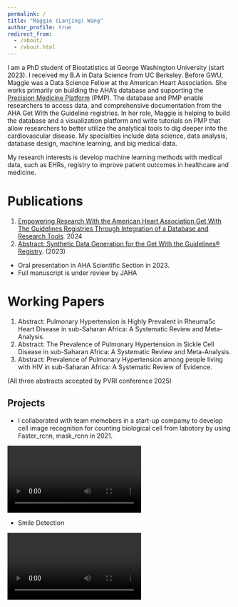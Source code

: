 ```yaml
---
permalink: /
title: "Maggie (Lanjing) Wang"
author_profile: true
redirect_from: 
  - /about/
  - /about.html
---
```


I am a PhD student of Biostatistics at George Washington University (start 2023). I received my B.A in Data Science from UC Berkeley. Before GWU, Maggie was a Data Science Fellow at the American Heart Association. She works primarily on building the AHA’s database and supporting the [Precision Medicine Platform](https://precision.heart.org/) (PMP). The database and PMP enable researchers to access data, and comprehensive documentation from the AHA Get With the Guideline registries. In her role, Maggie is helping to build the database and a visualization platform and write tutorials on PMP that allow researchers to better utilize the analytical tools to dig deeper into the cardiovascular disease. My specialties include data science, data analysis, database design, machine learning, and big medical data.

My research interests is develop machine learning methods with medical data, such as EHRs, registry to improve patient outcomes in healthcare and medicine.


Publications
======
1. [Empowering Research With the American Heart Association Get With The Guidelines Registries Through Integration of a Database and Research Tools](https://www.ahajournals.org/doi/pdf/10.1161/CIRCOUTCOMES.124.010967?casa_token=wDjHAYumfyYAAAAA:X9ox8-z6yjdE9TjXINUh-yRcGmHDoelQvoO1JYLp8PQZezVA1UXWdseA4y-AbNhOnqSqk38UjOkpPtM). 2024
2. [Abstract: Synthetic Data Generation for the Get With the Guidelines® Registry](https://www.ahajournals.org/doi/10.1161/circ.148.suppl_1.15738). (2023) 
* Oral presentation in AHA Scientific Section in 2023.
* Full manuscript is under review by JAHA

Working Papers
======
1. Abstract: Pulmonary Hypertension is Highly Prevalent in Rheuma5c Heart Disease in sub-Saharan Africa: A Systematic Review and Meta-Analysis.
2. Abstract: The Prevalence of Pulmonary Hypertension in Sickle Cell Disease in sub-Saharan Africa: A Systematic Review and Meta-Analysis.
3. Abstract: Prevalence of Pulmonary Hypertension among people living with HIV in sub-Saharan Africa: A Systematic Review of Evidence.

(All three abstracts accepted by PVRI conference 2025)

Projects
------
* I collaborated with team memebers in a start-up compamy to develop cell image recognition for counting biological cell from labotory by using Faster_rcnn, mask_rcnn in 2021.

<video src="https://github.com/user-attachments/assets/1db4e07d-07b2-4244-9a5d-a5575760296b" controls="controls" style="max-width: 730px;">
</video>

* Smile Detection
<video src="https://github.com/user-attachments/assets/4430586d-975f-486b-a793-3a77c8033590" controls="controls" style="max-width: 730px;">
</video>










